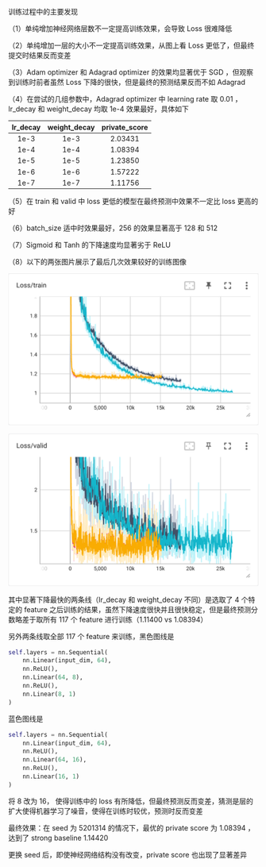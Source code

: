 训练过程中的主要发现

（1）单纯增加神经网络层数不一定提高训练效果，会导致 Loss 很难降低

（2）单纯增加一层的大小不一定提高训练效果，从图上看 Loss 更低了，但最终提交时结果反而变差

（3）Adam optimizer 和 Adagrad optimizer 的效果均显著优于 SGD ，但观察到训练时前者虽然 Loss 下降的很快，但是最终的预测结果反而不如 Adagrad

（4）在尝试的几组参数中，Adagrad optimizer 中 learning rate 取 0.01 ，lr_decay 和 weight_decay 均取 1e-4 效果最好，具体如下

| lr_decay | weight_decay | private_score |
| :------: | :----------: | :-----------: |
|   1e-3   |     1e-3     |    2.03431    |
|   1e-4   |     1e-4     |    1.08394    |
|   1e-5   |     1e-5     |    1.23850    |
|   1e-6   |     1e-6     |    1.57222    |
|   1e-7   |     1e-7     |    1.11756    |

（5）在 train 和 valid 中 loss 更低的模型在最终预测中效果不一定比 loss 更高的好

（6）batch_size 适中时效果最好，256 的效果显著高于 128 和 512

（7）Sigmoid 和 Tanh 的下降速度均显著劣于 ReLU

（8）以下的两张图片展示了最后几次效果较好的训练图像

![](Loss-train.png)

![](Loss-valid.png)

其中显著下降最快的两条线（lr_decay 和 weight_decay 不同）是选取了 4 个特定的 feature 之后训练的结果，虽然下降速度很快并且很快稳定，但是最终预测分数略差于取所有 117 个 feature 进行训练（1.11400 vs 1.08394）

另外两条线取全部 117 个 feature 来训练，黑色图线是

```python
self.layers = nn.Sequential(
    nn.Linear(input_dim, 64),
    nn.ReLU(),
    nn.Linear(64, 8),
    nn.ReLU(),
    nn.Linear(8, 1)
)
```

蓝色图线是

```python
self.layers = nn.Sequential(
    nn.Linear(input_dim, 64),
    nn.ReLU(),
    nn.Linear(64, 16),
    nn.ReLU(),
    nn.Linear(16, 1)
)
```

将 8 改为 16， 使得训练中的 loss 有所降低，但最终预测反而变差，猜测是层的扩大使得机器学习了噪音，使得在训练时较优，预测时反而变差

最终效果：在 seed 为 5201314 的情况下，最优的 private score 为 1.08394 ，达到了 strong baseline 1.14420

更换 seed 后，即使神经网络结构没有改变，private score 也出现了显著差异